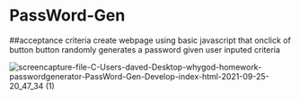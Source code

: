 # PassWord-Gen
##acceptance criteria
create webpage using basic javascript that onclick of button button randomly generates a password given user inputed criteria 


![screencapture-file-C-Users-daved-Desktop-whygod-homework-passwordgenerator-PassWord-Gen-Develop-index-html-2021-09-25-20_47_34 (1)](https://user-images.githubusercontent.com/88867653/134790450-2bc442fd-cf9f-4fc5-81e5-171514c8265b.png)
